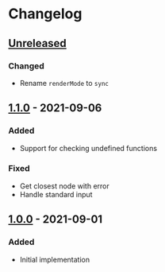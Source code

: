 # Changelog

## [Unreleased][]

### Changed

-   Rename `renderMode` to `sync`

## [1.1.0][] - 2021-09-06

### Added

-   Support for checking undefined functions

### Fixed

-   Get closest node with error
-   Handle standard input

## [1.0.0][] - 2021-09-01

### Added

-   Initial implementation

[unreleased]:
	https://github.com/niksy/stylelint-sass-render-errors/compare/v1.0.0...HEAD
[1.0.0]: https://github.com/niksy/stylelint-sass-render-errors/tree/v1.0.0
[unreleased]:
	https://github.com/niksy/stylelint-sass-render-errors/compare/v1.1.0...HEAD
[1.1.0]: https://github.com/niksy/stylelint-sass-render-errors/tree/v1.1.0
